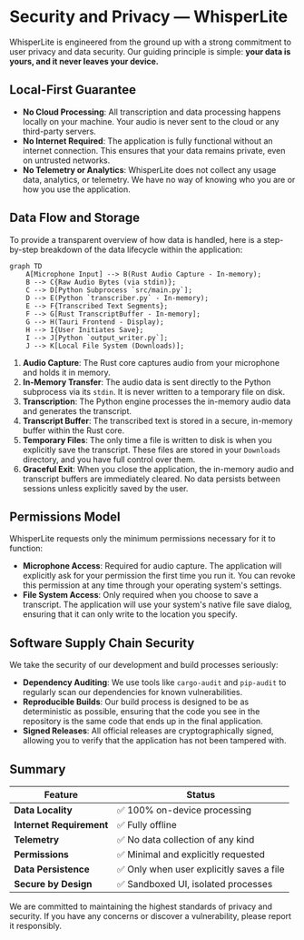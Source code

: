 # Security and Privacy — WhisperLite

WhisperLite is engineered from the ground up with a strong commitment to user privacy and data security. Our guiding principle is simple: **your data is yours, and it never leaves your device.**

## Local-First Guarantee

-   **No Cloud Processing**: All transcription and data processing happens locally on your machine. Your audio is never sent to the cloud or any third-party servers.
-   **No Internet Required**: The application is fully functional without an internet connection. This ensures that your data remains private, even on untrusted networks.
-   **No Telemetry or Analytics**: WhisperLite does not collect any usage data, analytics, or telemetry. We have no way of knowing who you are or how you use the application.

## Data Flow and Storage

To provide a transparent overview of how data is handled, here is a step-by-step breakdown of the data lifecycle within the application:

```mermaid
graph TD
    A[Microphone Input] --> B(Rust Audio Capture - In-memory);
    B --> C{Raw Audio Bytes (via stdin)};
    C --> D[Python Subprocess `src/main.py`];
    D --> E(Python `transcriber.py` - In-memory);
    E --> F{Transcribed Text Segments};
    F --> G[Rust TranscriptBuffer - In-memory];
    G --> H(Tauri Frontend - Display);
    H --> I{User Initiates Save};
    I --> J[Python `output_writer.py`];
    J --> K[Local File System (Downloads)];
```

1.  **Audio Capture**: The Rust core captures audio from your microphone and holds it in memory.
2.  **In-Memory Transfer**: The audio data is sent directly to the Python subprocess via its `stdin`. It is never written to a temporary file on disk.
3.  **Transcription**: The Python engine processes the in-memory audio data and generates the transcript.
4.  **Transcript Buffer**: The transcribed text is stored in a secure, in-memory buffer within the Rust core.
5.  **Temporary Files**: The only time a file is written to disk is when you explicitly save the transcript. These files are stored in your `Downloads` directory, and you have full control over them.
6.  **Graceful Exit**: When you close the application, the in-memory audio and transcript buffers are immediately cleared. No data persists between sessions unless explicitly saved by the user.

## Permissions Model

WhisperLite requests only the minimum permissions necessary for it to function:

-   **Microphone Access**: Required for audio capture. The application will explicitly ask for your permission the first time you run it. You can revoke this permission at any time through your operating system's settings.
-   **File System Access**: Only required when you choose to save a transcript. The application will use your system's native file save dialog, ensuring that it can only write to the location you specify.

## Software Supply Chain Security

We take the security of our development and build processes seriously:

-   **Dependency Auditing**: We use tools like `cargo-audit` and `pip-audit` to regularly scan our dependencies for known vulnerabilities.
-   **Reproducible Builds**: Our build process is designed to be as deterministic as possible, ensuring that the code you see in the repository is the same code that ends up in the final application.
-   **Signed Releases**: All official releases are cryptographically signed, allowing you to verify that the application has not been tampered with.

## Summary

| Feature                  | Status                                        |
| ------------------------ | --------------------------------------------- |
| **Data Locality**        | ✅ 100% on-device processing                  |
| **Internet Requirement** | ✅ Fully offline                                |
| **Telemetry**            | ✅ No data collection of any kind             |
| **Permissions**          | ✅ Minimal and explicitly requested           |
| **Data Persistence**     | ✅ Only when user explicitly saves a file     |
| **Secure by Design**     | ✅ Sandboxed UI, isolated processes           |

We are committed to maintaining the highest standards of privacy and security. If you have any concerns or discover a vulnerability, please report it responsibly.
